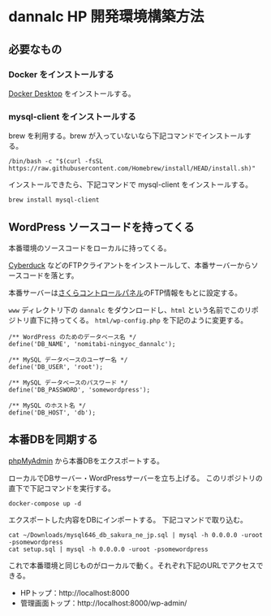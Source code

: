 # dannalc HP 開発環境構築方法

## 必要なもの

### Docker をインストールする

[Docker Desktop](https://www.docker.com/products/docker-desktop/) をインストールする。

### mysql-client をインストールする

brew を利用する。brew が入っていないなら下記コマンドでインストールする。
```
/bin/bash -c "$(curl -fsSL https://raw.githubusercontent.com/Homebrew/install/HEAD/install.sh)"
```

インストールできたら、下記コマンドで mysql-client をインストールする。
```
brew install mysql-client
```

## WordPress ソースコードを持ってくる

本番環境のソースコードをローカルに持ってくる。

[Cyberduck](https://cyberduck.softonic.jp/mac) などのFTPクライアントをインストールして、本番サーバーからソースコードを落とす。

本番サーバーは[さくらコントロールパネル](https://secure.sakura.ad.jp/rs/cp/)のFTP情報をもとに設定する。

`www` ディレクトリ下の `dannalc` をダウンロードし、`html` という名前でこのリポジトリ直下に持ってくる。
`html/wp-config.php` を下記のように変更する。
```html/wp-config.php
/** WordPress のためのデータベース名 */
define('DB_NAME', 'nomitabi-ningyoc_dannalc');

/** MySQL データベースのユーザー名 */
define('DB_USER', 'root');

/** MySQL データベースのパスワード */
define('DB_PASSWORD', 'somewordpress');

/** MySQL のホスト名 */
define('DB_HOST', 'db');
```

## 本番DBを同期する

[phpMyAdmin](https://secure.sakura.ad.jp/rs/db/mysql5/server_export.php) から本番DBをエクスポートする。

ローカルでDBサーバー・WordPressサーバーを立ち上げる。
このリポジトリの直下で下記コマンドを実行する。
```
docker-compose up -d
```

エクスポートした内容をDBにインポートする。
下記コマンドで取り込む。
```
cat ~/Downloads/mysql646_db_sakura_ne_jp.sql | mysql -h 0.0.0.0 -uroot -psomewordpress
cat setup.sql | mysql -h 0.0.0.0 -uroot -psomewordpress
```

これで本番環境と同じものがローカルで動く。それぞれ下記のURLでアクセスできる。
- HPトップ：http://localhost:8000
- 管理画面トップ：http://localhost:8000/wp-admin/
